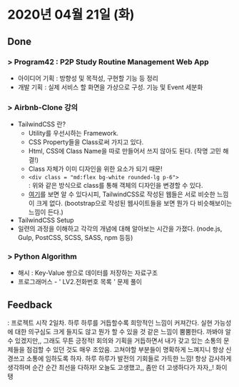 # 2020년 04월 21일 (화) 

## Done

### > Program42 : P2P Study Routine Management Web App

- 아이디어 기획 : 방향성 및 목적성, 구현할 기능 등 정리
- 개발 기획 : 실제 서비스 할 화면을 가상으로 구성. 기능 및 Event 세분화

### > Airbnb-Clone 강의

- TailwindCSS 란?
  - Utility를 우선시하는 Framework.
  - CSS Property들을 Class로써 가지고 있다.
  - Html, CSS에 Class Name을 따로 만들어서 쓰지 않아도 된다. (작명 고민 해결!)
  - Class 자체가 이미 디자인을 위한 요소가 되기 때문!
  - `<div class = "md:flex bg-white rounded-lg p-6">`  
    : 위와 같은 방식으로 class를 통해 객체의 디자인을 변경할 수 있다.
  - [여기](https://builtwithtailwind.com/)를 보면 알 수 있다시피, TailwindCSS로 작성된 웹들은 서로 비슷한 느낌이 크게 없다. (bootstrap으로 작성된 웹사이트들을 보면 뭔가 다 비슷해보이는 느낌이 든다.)
- TailwindCSS Setup
- 일련의 과정을 이해하고 각각의 개념에 대해 알아보는 시간을 가졌다.
  (node.js, Gulp, PostCSS, SCSS, SASS, npm 등등)

### > Python Algorithm

- 해시 : Key-Value 쌍으로 데이터를 저장하는 자료구조
- 프로그래머스 - ' LV2.전화번호 목록 ' 문제 풀이

## Feedback

: 프로젝트 시작 2일차. 하루 하루를 거듭할수록 희망적인 느낌이 커져간다. 실현 가능성에 대한 의구심도 크게 들지도 않고 뭔가 할 수 있을 것 같은 느낌이 뿜뿜한다. 까봐야 알 수 있겠지만,, 그래도 무튼 긍정적! 회의와 기획을 거듭하면서 내가 갖고 있는 소통의 문제들을 점검할 수 있던 것도 매우 조았음. 고쳐야할 부분들이 명확하게 느껴지니 항상 신경쓰고 소통에 임하도록 하자. 하루 하루가 발전의 기회들로 가득한 느낌! 항상 감사하게 생각하며 순간 순간 최선을 다하자! 오늘도 고생했고,, 좀만 더 고생하다가 자자,,! 화이탱